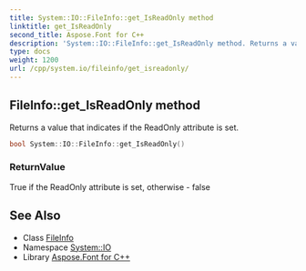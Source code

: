 ```yaml
---
title: System::IO::FileInfo::get_IsReadOnly method
linktitle: get_IsReadOnly
second_title: Aspose.Font for C++
description: 'System::IO::FileInfo::get_IsReadOnly method. Returns a value that indicates if the ReadOnly attribute is set in C++.'
type: docs
weight: 1200
url: /cpp/system.io/fileinfo/get_isreadonly/
---
```

## FileInfo::get_IsReadOnly method


Returns a value that indicates if the ReadOnly attribute is set.

```cpp
bool System::IO::FileInfo::get_IsReadOnly()
```


### ReturnValue

True if the ReadOnly attribute is set, otherwise - false

## See Also

* Class [FileInfo](../)
* Namespace [System::IO](../../)
* Library [Aspose.Font for C++](../../../)
